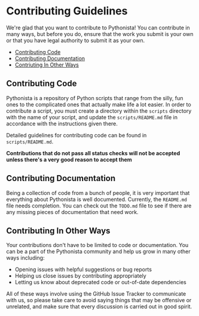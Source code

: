 # Contributing Guidelines

We're glad that you want to contribute to Pythonista! You can contribute in many ways, but before you do, ensure that the work you submit is your own or that you have legal authority to submit it as your own. 

- [Contributing Code](#contributing-code)
- [Contributing Documentation](#contributing-documentation)
- [Contriuting In Other Ways](#contributing-in-other-ways)

## Contributing Code

Pythonista is a repository of Python scripts that range from the silly, fun ones to the complicated ones that actually make life a lot easier. In order to contribute a script, you must create a directory within the `scripts` directory with the name of your script, and update the `scripts/README.md` file in accordance with the instructions given there.

Detailed guidelines for contributing code can be found in `scripts/README.md`.

**Contributions that do not pass all status checks will not be accepted unless there's a very good reason to accept them**

## Contributing Documentation

Being a collection of code from a bunch of people, it is very important that everything about Pythonista is well documented. Currently, the `README.md` file needs completion. You can check out the `TODO.md` file to see if there are any missing pieces of documentation that need work.

## Contributing In Other Ways

Your contributions don't have to be limited to code or documentation. You can be a part of the Pythonista community and help us grow in many other ways including:
- Opening issues with helpful suggestions or bug reports
- Helping us close issues by contributing appropriately
- Letting us know about deprecated code or out-of-date dependencies

All of these ways involve using the GitHub Issue Tracker to communicate with us, so please take care to avoid saying things that may be offensive or unrelated, and make sure that every discussion is carried out in good spirit.